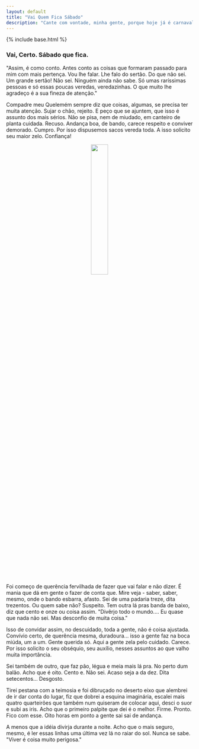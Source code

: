 ```yaml
---
layout: default
title: "Vai Quem Fica Sábado"
description: "Cante com vontade, minha gente, porque hoje já é carnaval."
---
```

{% include base.html %}

### Vai, Certo. Sábado que fica.

"Assim, é como conto. Antes conto as coisas que formaram passado para mim com mais pertença. Vou lhe falar. Lhe falo do sertão. Do que não sei. Um grande sertão! Não sei. Ninguém ainda não sabe. Só umas raríssimas pessoas e só essas poucas veredas, veredazinhas. O que muito lhe agradeço é a sua fineza de atenção."

Compadre meu Quelemém sempre diz que coisas, algumas, se precisa ter muita atenção. Sujar o chão, rejeito. E peço que se ajuntem, que isso é assunto dos mais sérios. Não se pisa, nem de miudado, em canteiro de planta cuidada. Recuso. Andança boa, de bando, carece respeito e conviver demorado. Cumpro. Por isso dispusemos sacos vereda toda. A isso solicito seu maior zelo. Confiança!

<div style='margin: auto; text-align: center; width: 100%'>
  <img src='{{base}}/img/2023/saco.jpg' width='30%'/>
</div>

Foi começo de querência fervilhada de fazer que vai falar e não dizer. É mania que dá em gente o fazer de conta que. Mire veja - saber, saber, mesmo, onde o bando esbarra, afasto. Sei de uma padaria treze, dita trezentos. Ou quem sabe não? Suspeito. Tem outra lá pras banda de baixo, diz que cento e onze ou coisa assim. "Divêrjo todo o mundo.... Eu quase que nada não sei. Mas desconfio de muita coisa."

Isso de convidar assim, no descuidado, toda a gente, não é coisa ajustada. Convívio certo, de querência mesma, duradoura... isso a gente faz na boca miúda, um a um. Gente querida só. Aqui a gente zela pelo cuidado. Carece. Por isso solicito o seu obséquio, seu auxílio, nesses assuntos ao que valho muita importância.

Sei também de outro, que faz pão, légua e meia mais lá pra. No perto dum balão. Acho que é oito. Cento e. Não sei. Acaso seja a da dez. Dita setecentos... Desgosto.

Tirei pestana com a teimosia e foi dibruçado no deserto eixo que alembrei de ir dar conta do lugar, fiz que dobrei a esquina imaginária, escalei mais quatro quarteirões que também num quiseram de colocar aqui, desci o suor e subi as iris. Acho que o primeiro palpite que dei é o melhor. Firme. Pronto. Fico com esse. Oito horas em ponto a gente sai sai de andança.

A menos que a idéia divirja durante a noite. Acho que o mais seguro, mesmo, é ler essas linhas uma última vez lá no raiar do sol. Nunca se sabe. "Viver é coisa muito perigosa."


<br/>
<br/>
<br/>

